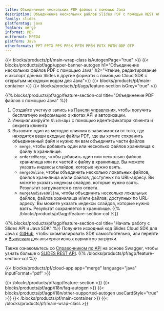 ```yaml
---
title: Объединение нескольких PDF файлов с помощью Java
description: Объединение нескольких файлов Slides PDF с помощью REST API и Java SDK с открытым исходным кодом
family: slides
platformtag: java
feature: merge
informat: PDF
outformat: MPEG4
platform: Java
otherformats: PPT PPTX PPS PPSX PPTM PPSM POTX POTM ODP OTP
---
```


{{< blocks/products/pf/main-wrap-class isAutogenPage="true" >}}
{{< blocks/products/pf/agp/upper-banner-autogen h1="Объединение нескольких файлов PDF с помощью Java" h2="Чтение, редактирование и экспорт данных Slides в другие форматы с помощью Cloud SDK с открытым исходным кодом для Java">}}
{{< blocks/products/pf/main-container >}}
{{< blocks/products/pf/agp/feature-section isGrey="true" >}}

{{% blocks/products/pf/agp/feature-section-col title="Объединение PDF файлов с помощью Java" %}}
1. Создайте учетную запись на <a href="https://dashboard.aspose.cloud/">Панели управления</a>, чтобы получить бесплатную информацию о квотах API и авторизации.
1. Инициализируйте ```SlidesApi``` с помощью идентификатора клиента и секрета клиента
1. Вызовите один из методов слияния в зависимости от того, где находятся ваши входные файлы PDF, где вы хотите сохранить объединенный файл и нужно ли вам объединять части файлов
    - ```merge```, чтобы добавить один или несколько файлов хранилища к файлу в хранилище.
    - ```orderedMerge```, чтобы добавить один или несколько файлов хранилища или их частей к файлу в хранилище. Вы можете указать индексы слайдов, которые нужно взять.
    - ```mergeOnline```, чтобы объединить несколько локальных файлов, файлов хранилища и/или файлов, доступных по URL-адресу. Вы можете указать индексы слайдов, которые нужно взять. Результат загружается в тело ответа.
    - ```mergeAndSaveOnline```, чтобы объединить несколько локальных файлов, файлов хранилища и/или файлов, доступных по URL-адресу. Вы можете указать индексы слайдов, которые нужно взять. Результат сохраняется в хранилище.
{{% /blocks/products/pf/agp/feature-section-col %}}

{{% blocks/products/pf/agp/feature-section-col title="Начать работу с Slides API и Java SDK" %}}
Получите исходный код Slides Cloud SDK для Java с [GitHub](https://github.com/aspose-slides-cloud/aspose-slides-cloud-java), чтобы скомпилировать SDK самостоятельно, или перейти к [Выпускам](https://releases.aspose.cloud/) для альтернативных вариантов загрузки.

Также ознакомьтесь со [Справочником по API](https://apireference.aspose.cloud/slides/) на основе Swagger, чтобы узнать больше о [SLIDES REST API](https://products.aspose.cloud/slides/curl/).
{{% /blocks/products/pf/agp/feature-section-col %}}

{{< blocks/products/pf/cloud-app app="merge" language="java" inputFormat="pdf" >}}

{{< /blocks/products/pf/agp/feature-section >}}
{{< blocks/products/pf/agp/i18n/faq-autogen >}}
{{< blocks/products/pf/agp/i18n/other-supported-autogen useCardStyle="true" >}}
{{< /blocks/products/pf/main-container >}}
{{< /blocks/products/pf/main-wrap-class >}}